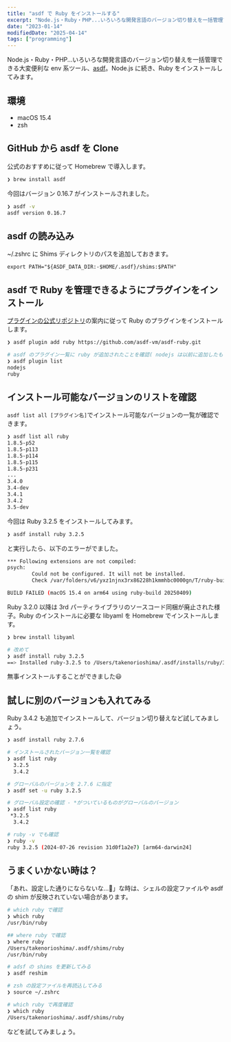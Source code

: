 ```yaml
---
title: "asdf で Ruby をインストールする"
excerpt: "Node.js・Ruby・PHP...いろいろな開発言語のバージョン切り替えを一括管理できる大変便利な asdf 。理解を深めるため、asdf で Ruby をインストールする手順をまとめました。"
date: "2023-01-14"
modifiedDate: "2025-04-14"
tags: ["programming"]
---
```


Node.js・Ruby・PHP...いろいろな開発言語のバージョン切り替えを一括管理できる大変便利な env 系ツール、[asdf](https://asdf-vm.com/)。Node.js に続き、Ruby をインストールしてみます。

## 環境

- macOS 15.4
- zsh

## GitHub から asdf を Clone

公式のおすすめに従って Homebrew で導入します。

```sh
❯ brew install asdf
```

今回はバージョン 0.16.7 がインストールされました。

```sh
❯ asdf -v
asdf version 0.16.7
```

## asdf の読み込み

~/.zshrc に Shims ディレクトリのパスを追加しておきます。

```sh:~/.zshrc
export PATH="${ASDF_DATA_DIR:-$HOME/.asdf}/shims:$PATH"
```

## asdf で Ruby を管理できるようにプラグインをインストール

[プラグインの公式リポジトリ](https://github.com/asdf-vm/asdf-ruby)の案内に従って Ruby のプラグインをインストールします。

```sh
❯ asdf plugin add ruby https://github.com/asdf-vm/asdf-ruby.git

# asdf のプラグイン一覧に ruby が追加されたことを確認( nodejs は以前に追加したもの)
❯ asdf plugin list
nodejs
ruby
```

## インストール可能なバージョンのリストを確認

`asdf list all [プラグイン名]`でインストール可能なバージョンの一覧が確認できます。

```sh
❯ asdf list all ruby
1.8.5-p52
1.8.5-p113
1.8.5-p114
1.8.5-p115
1.8.5-p231
...
3.4.0
3.4-dev
3.4.1
3.4.2
3.5-dev
```

今回は Ruby 3.2.5 をインストールしてみます。

```sh
❯ asdf install ruby 3.2.5
```

と実行したら、以下のエラーがでました。

```sh
*** Following extensions are not compiled:
psych:
        Could not be configured. It will not be installed.
        Check /var/folders/v6/yxz1njnx3rx86228h1kmmhbc0000gn/T/ruby-build.20250414131332.79563.9ER2Az/ruby-3.2.5/ext/psych/mkmf.log for more details.

BUILD FAILED (macOS 15.4 on arm64 using ruby-build 20250409)
```

Ruby 3.2.0 以降は 3rd パーティライブラリのソースコード同梱が廃止された様子。Ruby のインストールに必要な libyaml を Homebrew でインストールします。

```sh
❯ brew install libyaml

# 改めて
❯ asdf install ruby 3.2.5
==> Installed ruby-3.2.5 to /Users/takenorioshima/.asdf/installs/ruby/3.2.5
```

無事インストールすることができました😃

## 試しに別のバージョンも入れてみる

Ruby 3.4.2 も追加でインストールして、バージョン切り替えなど試してみましょう。

```sh
❯ asdf install ruby 2.7.6

# インストールされたバージョン一覧を確認
❯ asdf list ruby
  3.2.5
  3.4.2

# グローバルのバージョンを 2.7.6 に指定
❯ asdf set -u ruby 3.2.5

# グローバル設定の確認 - *がついているものがグローバルのバージョン
❯ asdf list ruby
 *3.2.5
  3.4.2

# ruby -v でも確認
❯ ruby -v
ruby 3.2.5 (2024-07-26 revision 31d0f1a2e7) [arm64-darwin24]
```

## うまくいかない時は？

「あれ、設定した通りにならないな...🤔」な時は、シェルの設定ファイルや asdf の shim が反映されていない場合があります。

```sh
# which ruby で確認
❯ which ruby
/usr/bin/ruby

## where ruby で確認
❯ where ruby
/Users/takenorioshima/.asdf/shims/ruby
/usr/bin/ruby

# adsf の shims を更新してみる
❯ asdf reshim

# zsh の設定ファイルを再読込してみる
❯ source ~/.zshrc

# which ruby で再度確認
❯ which ruby
/Users/takenorioshima/.asdf/shims/ruby
```

などを試してみましょう。
